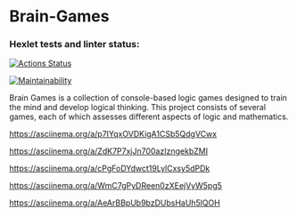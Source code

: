 # Brain-Games
### Hexlet tests and linter status:
[![Actions Status](https://github.com/Disielsida/frontend-project-44/actions/workflows/hexlet-check.yml/badge.svg)](https://github.com/Disielsida/frontend-project-44/actions)

[![Maintainability](https://api.codeclimate.com/v1/badges/23b610346086c5b3f391/maintainability)](https://codeclimate.com/github/Disielsida/frontend-project-44/maintainability)

Brain Games is a collection of console-based logic games designed to train the mind and develop logical thinking. This project consists of several games, each of which assesses different aspects of logic and mathematics.

https://asciinema.org/a/p7IYqxOVDKigA1CSb5QdgVCwx

https://asciinema.org/a/ZdK7P7xjJn700azIzngekbZMI

https://asciinema.org/a/cPgFoDYdwct19LylCxsy5dPDk

https://asciinema.org/a/WmC7gPyDReen0zXEejVyW5pg5

https://asciinema.org/a/AeArBBpUb9bzDUbsHaUh5lQOH
